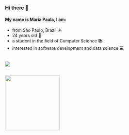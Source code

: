 ### Hi there 👋
#### My name is Maria Paula, I am:
- from São Paulo, Brazil ☀️
- 24 years old 👵
- a student in the field of Computer Science 📚
- interested in software development and data science 💻

##

<div>
  <a href="https://www.linkedin.com/in/maria-paula-mamede/" target="_blank"><img src="https://img.shields.io/badge/-LinkedIn-%230077B5?style=for-the-badge&logo=linkedin&logoColor=white" target="_blank"></a>
</div>

##


<div>
  <img height="180em" src="https://github-readme-stats.vercel.app/api/top-langs/?username=mpaulamamede&layout=compact&langs_count=7&theme=dark"/>
</div>


<!--
**mpaulamamede/mpaulamamede** is a ✨ _special_ ✨ repository because its `README.md` (this file) appears on your GitHub profile.

Here are some ideas to get you started:

- 🔭 I’m currently working on ...
- 🌱 I’m currently learning ...
- 👯 I’m looking to collaborate on ...
- 🤔 I’m looking for help with ...
- 💬 Ask me about ...
- 📫 How to reach me: ...
- 😄 Pronouns: ...
- ⚡ Fun fact: ...
-->
